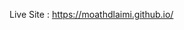 Live Site : https://moathdlaimi.github.io/

<!-- WEATHER APP -->

<!-- this app was built using Javascript,jQuery,CSS and HTML 
I used ajax to get my JASON data from the OPEN WEATHER API,

and I used a geolocation API that is available in HTML5 , the information is represented by Latitude and Longitude and then I sent these info for my Open weather API to get the current location, I also made to request the data using the city name. -->

<!-- there is a news banner the give live updates from TechCrunch news, used a different news API  -->
